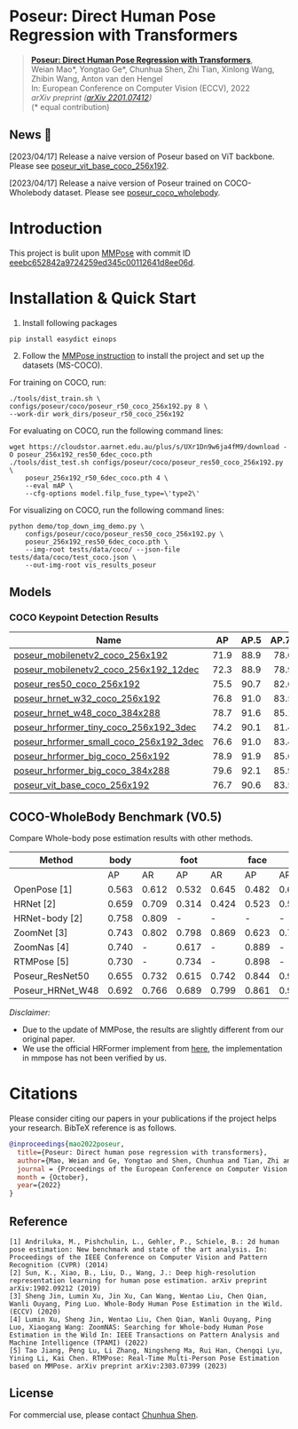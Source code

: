 # Poseur: Direct Human Pose Regression with Transformers


> [**Poseur: Direct Human Pose Regression with Transformers**](https://arxiv.org/pdf/2201.07412.pdf),            
> Weian Mao\*, Yongtao Ge\*, Chunhua Shen, Zhi Tian, Xinlong Wang, Zhibin Wang, Anton van den Hengel  
> In: European Conference on Computer Vision (ECCV), 2022   
> *arXiv preprint ([arXiv 2201.07412](https://arxiv.org/pdf/2201.07412))*  
> (\* equal contribution)

## News :triangular_flag_on_post:
[2023/04/17] Release a naive version of Poseur based on ViT backbone. Please see [poseur_vit_base_coco_256x192](configs/poseur/coco/poseur_vit_base_coco_256x192.py).

[2023/04/17] Release a naive version of Poseur trained on COCO-Wholebody dataset. Please see [poseur_coco_wholebody](configs/poseur/coco_wholebody/).

# Introduction
This project is bulit upon [MMPose](https://github.com/open-mmlab/mmpose) with commit ID [eeebc652842a9724259ed345c00112641d8ee06d](https://github.com/open-mmlab/mmpose/commit/eeebc652842a9724259ed345c00112641d8ee06d).

# Installation & Quick Start
1. Install following packages
```
pip install easydict einops
```
2. Follow the [MMPose instruction](mmpose_README.md) to install the project and set up the datasets (MS-COCO).

For training on COCO, run:
```
./tools/dist_train.sh \
configs/poseur/coco/poseur_r50_coco_256x192.py 8 \
--work-dir work_dirs/poseur_r50_coco_256x192
```

For evaluating on COCO, run the following command lines:
```
wget https://cloudstor.aarnet.edu.au/plus/s/UXr1Dn9w6ja4fM9/download -O poseur_256x192_res50_6dec_coco.pth
./tools/dist_test.sh configs/poseur/coco/poseur_res50_coco_256x192.py \
    poseur_256x192_r50_6dec_coco.pth 4 \
    --eval mAP \
    --cfg-options model.filp_fuse_type=\'type2\'
```

For visualizing on COCO, run the following command lines:
```
python demo/top_down_img_demo.py \
    configs/poseur/coco/poseur_res50_coco_256x192.py \
    poseur_256x192_res50_6dec_coco.pth \
    --img-root tests/data/coco/ --json-file tests/data/coco/test_coco.json \
    --out-img-root vis_results_poseur
```

## Models
### COCO Keypoint Detection Results

Name | AP | AP.5| AP.75 |download
--- |:---:|:---:|:---:|:---:
[poseur_mobilenetv2_coco_256x192](configs/poseur/coco/poseur_mobilenetv2_coco_256x192.py)| 71.9  | 88.9 |78.6 | [model](https://cloudstor.aarnet.edu.au/plus/s/L198TFFqwWYsSop/download)
[poseur_mobilenetv2_coco_256x192_12dec](configs/poseur/coco/poseur_mobilenetv2_coco_256x192_12dec.py)| 72.3  | 88.9 |78.9 | [model](https://cloudstor.aarnet.edu.au/plus/s/sw0II7qSQDjJ88h/download)
[poseur_res50_coco_256x192](configs/poseur/coco/poseur_res50_coco_256x192.py)| 75.5  | 90.7 |82.6 | [model](https://cloudstor.aarnet.edu.au/plus/s/UXr1Dn9w6ja4fM9/download)
[poseur_hrnet_w32_coco_256x192](configs/poseur/coco/poseur_hrnet_w32_coco_256x192.py)| 76.8  | 91.0 |83.5 | [model](https://cloudstor.aarnet.edu.au/plus/s/xMvCnp5lb2MR7S4/download)
[poseur_hrnet_w48_coco_384x288](configs/poseur/coco/poseur_hrnet_w48_coco_384x288.py)| 78.7  | 91.6 |85.1 | [model](https://cloudstor.aarnet.edu.au/plus/s/IGXy98TZlJYerNc/download)
[poseur_hrformer_tiny_coco_256x192_3dec](configs/poseur/coco/poseur_hrformer_tiny_coco_256x192_3dec.py)| 74.2  | 90.1 |81.4 | [model](https://cloudstor.aarnet.edu.au/plus/s/CpGYghZQX3mv32i/download)
[poseur_hrformer_small_coco_256x192_3dec](configs/poseur/coco/poseur_hrformer_small_coco_256x192_3dec.py)| 76.6  | 91.0 |83.4 | [model](https://cloudstor.aarnet.edu.au/plus/s/rK2s3fdrpeP9k6l/download)
[poseur_hrformer_big_coco_256x192](configs/poseur/coco/poseur_hrformer_big_coco_256x192.py)| 78.9  | 91.9 |85.6 | [model](https://cloudstor.aarnet.edu.au/plus/s/34udjbTr9p9Aigo/download)
[poseur_hrformer_big_coco_384x288](configs/poseur/coco/poseur_hrformer_big_coco_384x288.py)| 79.6  | 92.1 |85.9 | [model](https://cloudstor.aarnet.edu.au/plus/s/KST3aSAlGd8PJpQ/download)
[poseur_vit_base_coco_256x192](configs/poseur/coco/poseur_vit_base_coco_256x192.py)| 76.7  | 90.6 |83.5 | [model](https://cloudstor.aarnet.edu.au/plus/s/46foUsIwzmHiVmb/download)

## COCO-WholeBody Benchmark (V0.5)

Compare Whole-body pose estimation results with other methods.

|Method           |  body |       | foot  |       | face  |       |  hand |       | whole |       |
|-----------------| ------| ----- | ----- | ----- | ----- | ----- | ----- | ----- | ----- | ----- | 
|                 |  AP   | AR    | AP    | AR    |  AP   | AR    | AP    | AR    | AP    | AR    |
|OpenPose [1]     | 0.563 | 0.612 | 0.532 | 0.645 | 0.482 | 0.626 | 0.198 | 0.342 | 0.338 | 0.449 |
|HRNet [2]        | 0.659 | 0.709 | 0.314 | 0.424 | 0.523 | 0.582 | 0.300 | 0.363 | 0.432 | 0.520 |
|HRNet-body [2]   | 0.758 | 0.809 |   -   |   -   |   -   |   -   |   -   |   -   |   -   |   -   |
|ZoomNet [3]      | 0.743 | 0.802 | 0.798 | 0.869 | 0.623 | 0.701 | 0.401 | 0.498 | 0.541 | 0.658 |
|ZoomNas [4]      | 0.740 |  -     | 0.617 |   -    | 0.889 |    -   | 0.625 |   -    | 0.654 |  -   |
|RTMPose [5]      | 0.730 |   -    | 0.734 |   -    | 0.898 |    -   | 0.587 |   -    | 0.669 |  -   |
|Poseur_ResNet50  | 0.655 | 0.732 | 0.615 | 0.742 | 0.844 | 0.900 | 0.560 | 0.673 | 0.587 | 0.681 |
|Poseur_HRNet_W48 | 0.692 | 0.766 | 0.689 | 0.799 | 0.861 | 0.911 | 0.621 | 0.721 | 0.633 | 0.721 |

*Disclaimer:*

- Due to the update of MMPose, the results are slightly different from our original paper.
- We use the official HRFormer implement from [here](https://github.com/HRNet/HRFormer/tree/main/pose), the implementation in mmpose has not been verified by us.

# Citations
Please consider citing our papers in your publications if the project helps your research. BibTeX reference is as follows.
```BibTeX
@inproceedings{mao2022poseur,
  title={Poseur: Direct human pose regression with transformers},
  author={Mao, Weian and Ge, Yongtao and Shen, Chunhua and Tian, Zhi and Wang, Xinlong and Wang, Zhibin and Hengel, Anton van den},
  journal = {Proceedings of the European Conference on Computer Vision {(ECCV)}},
  month = {October},
  year={2022}
}
```

## Reference
```
[1] Andriluka, M., Pishchulin, L., Gehler, P., Schiele, B.: 2d human pose estimation: New benchmark and state of the art analysis. In: Proceedings of the IEEE Conference on Computer Vision and Pattern Recognition (CVPR) (2014)
[2] Sun, K., Xiao, B., Liu, D., Wang, J.: Deep high-resolution representation learning for human pose estimation. arXiv preprint arXiv:1902.09212 (2019)
[3] Sheng Jin, Lumin Xu, Jin Xu, Can Wang, Wentao Liu, Chen Qian, Wanli Ouyang, Ping Luo. Whole-Body Human Pose Estimation in the Wild. (ECCV) (2020)
[4] Lumin Xu, Sheng Jin, Wentao Liu, Chen Qian, Wanli Ouyang, Ping Luo, Xiaogang Wang: ZoomNAS: Searching for Whole-body Human Pose Estimation in the Wild In: IEEE Transactions on Pattern Analysis and Machine Intelligence (TPAMI) (2022)
[5] Tao Jiang, Peng Lu, Li Zhang, Ningsheng Ma, Rui Han, Chengqi Lyu, Yining Li, Kai Chen. RTMPose: Real-Time Multi-Person Pose Estimation based on MMPose. arXiv preprint arXiv:2303.07399 (2023)
```

## License

For commercial use, please contact [Chunhua Shen](mailto:chhshen@gmail.com).